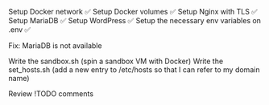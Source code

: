 Setup Docker network ✅
Setup Docker volumes ✅
Setup Nginx with TLS ✅
Setup MariaDB ✅
Setup WordPress ✅
Setup the necessary env variables on .env ✅

Fix: MariaDB is not available

Write the sandbox.sh (spin a sandbox VM with Docker) 
Write the set_hosts.sh (add a new entry to /etc/hosts so that I can refer to my domain name) 


Review !TODO comments
